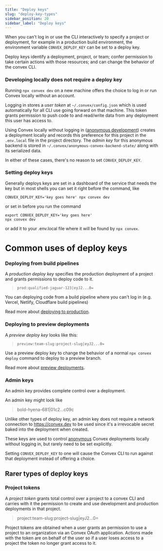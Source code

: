 ```yaml
---
title: "Deploy keys"
slug: "deploy-key-types"
sidebar_position: 20
sidebar_label: "Deploy keys"
---
```


When you can't log in or use the CLI interactively to specify a project or
deployment, for example in a production build environment, the environment
variable `CONVEX_DEPLOY_KEY` can be set to a deploy key.

Deploy keys identify a deployment, project, or team; confer permission to take
certain actions with those resources; and can change the behavior of the convex
CLI.

### Developing locally does not require a deploy key

Running `npx convex dev` on a new machine offers the choice to log in or run
Convex locally without an account.

Logging in stores a _user token_ at `~/.convex/config.json` which is used
automatically for all CLI use going forward on that machine. This token grants
permission to push code to and read/write data from any deployment this user has
access to.

Using Convex locally without logging in
([anonymous development](/docs/cli/local-deployments-for-dev.mdx#anonymous-development))
creates a deployment locally and records this preference for this project in the
`.env.local` file in the project directory. The _admin key_ for this anonymous
backend is stored in `~/.convex/anonymous-convex-backend-state/` along with its
serialized data.

In either of these cases, there's no reason to set `CONVEX_DEPLOY_KEY`.

### Setting deploy keys

Generally deploys keys are set in a dashboard of the service that needs the key
but in most shells you can set it right before the command, like

```
CONVEX_DEPLOY_KEY='key goes here' npx convex dev
```

or set in before you run the command

```
export CONVEX_DEPLOY_KEY='key goes here'
npx convex dev
```

or add it to your .env.local file where it will be found by `npx convex`.

# Common uses of deploy keys

### Deploying from build pipelines

A _production deploy key_ specifies the production deployment of a project and
grants permissions to deploy code to it.

> `prod:qualified-jaguar-123|eyJ2...0=`

You can deploying code from a build pipeline where you can't log in (e.g.
Vercel, Netlify, Cloudflare build pipelines)

Read more about
[deploying to production](https://docs.convex.dev/production/hosting/).

### Deploying to preview deployments

A _preview deploy key_ looks like this:

> `preview:team-slug:project-slug|eyJ2...0=`

Use a preview deploy key to change the behavior of a normal `npx convex deploy`
command to deploy to a preview branch.

Read more about [preview deployments](/production/hosting/preview-deployments).

### Admin keys

An admin key provides complete control over a deployment.

An admin key might look like

> bold-hyena-681|01c2...c09c

Unlike other types of deploy key, an admin key does not require a network
connection to https://convex.dev to be used since it's a irrevocable secret
baked into the deployment when created.

These keys are used to control
[anonymous](/docs/cli/local-deployments-for-dev.mdx#anonymous-development)
Convex deployments locally without logging in, but rarely need to be set
explicitly.

Setting `CONVEX_DEPLOY_KEY` to one will cause the Convex CLI to run against that
deployment instead of offering a choice.

## Rarer types of deploy keys

### Project tokens

A _project token_ grants total control over a project to a convex CLI and
carries with it the permission to create and use development and production
deployments in that project.

> project:team-slug:project-slug|eyJ2...0=

Project tokens are obtained when a user grants an permission to use a project to
an organization via an Convex OAuth application. Actions made with the token are
on behalf of the user so if a user loses access to a project the token no longer
grant access to it.
